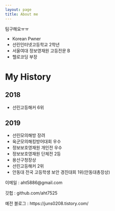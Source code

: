 ```yaml
---
layout: page
title: About me
---
```


<p>팀구해요ㅠㅠ</p>

- Korean Pwner
- 선린인터넷고등학교 2학년
- 서울여대 정보영재원 고등전문 B
- 헬로코딩 부장

# My History

## 2018
  - 선린고등해커 6위
  
## 2019
  - 선린모의해방 장려
  - 육군모의해킹방어대회 우수
  - 정보보호영재원 개인전 우수
  - 정보보호영재원 단체전 2등
  - 용산구청장상
  - 선린고등해커 2위
  - 안동대 전국 고등학생 보안 경진대회 1위(안동대총장상)

<p>이메일 : aht5886@gmail.com</p>
<p>깃헙 : github.com/aht7525</p>
<p>예전 블로그 : https://juns0208.tistory.com/</p>
